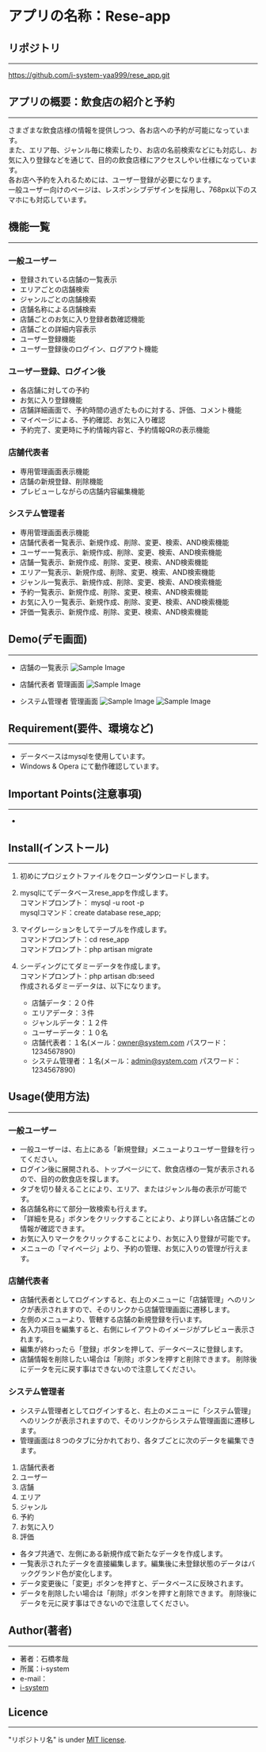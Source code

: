 アプリの名称：Rese-app
====

## リポジトリ
---
https://github.com/i-system-yaa999/rese_app.git

## アプリの概要：飲食店の紹介と予約
---
さまざまな飲食店様の情報を提供しつつ、各お店への予約が可能になっています。  
また、エリア毎、ジャンル毎に検索したり、お店の名前検索などにも対応し、お気に入り登録などを通じて、目的の飲食店様にアクセスしやい仕様になっています。  
各お店へ予約を入れるためには、ユーザー登録が必要になります。  
一般ユーザー向けのページは、レスポンシブデザインを採用し、768px以下のスマホにも対応しています。

## 機能一覧
---
### 一般ユーザー
* 登録されている店舗の一覧表示
* エリアごとの店舗検索
* ジャンルごとの店舗検索
* 店舗名称による店舗検索
* 店舗ごとのお気に入り登録者数確認機能
* 店舗ごとの詳細内容表示
* ユーザー登録機能
* ユーザー登録後のログイン、ログアウト機能

### ユーザー登録、ログイン後
* 各店舗に対しての予約
* お気に入り登録機能
* 店舗詳細画面で、予約時間の過ぎたものに対する、評価、コメント機能
* マイページによる、予約確認、お気に入り確認
* 予約完了、変更時に予約情報内容と、予約情報QRの表示機能

### 店舗代表者
* 専用管理画面表示機能
* 店舗の新規登録、削除機能
* プレビューしながらの店舗内容編集機能

### システム管理者
* 専用管理画面表示機能
* 店舗代表者一覧表示、新規作成、削除、変更、検索、AND検索機能
* ユーザー一覧表示、新規作成、削除、変更、検索、AND検索機能
* 店舗一覧表示、新規作成、削除、変更、検索、AND検索機能
* エリア一覧表示、新規作成、削除、変更、検索、AND検索機能
* ジャンル一覧表示、新規作成、削除、変更、検索、AND検索機能
* 予約一覧表示、新規作成、削除、変更、検索、AND検索機能
* お気に入り一覧表示、新規作成、削除、変更、検索、AND検索機能
* 評価一覧表示、新規作成、削除、変更、検索、AND検索機能

## Demo(デモ画面)
---
* 店舗の一覧表示
![Sample Image](readme/image/rese_all_tab.png)

* 店舗代表者 管理画面
![Sample Image](readme/image/owner.png)

* システム管理者 管理画面
![Sample Image](readme/image/admin1.png)
![Sample Image](readme/image/admin2.png)

## Requirement(要件、環境など)
---
* データベースはmysqlを使用しています。
* Windows & Opera にて動作確認しています。

## Important Points(注意事項)
---
* 

## Install(インストール)
---

1. 初めにプロジェクトファイルをクローンダウンロードします。  

2. mysqlにてデータベースrese_appを作成します。  
コマンドプロンプト： mysql -u root -p  
mysqlコマンド：create database rese_app;

3. マイグレーションをしてテーブルを作成します。  
コマンドプロンプト：cd rese_app  
コマンドプロンプト：php artisan migrate

4. シーディングにてダミーデータを作成します。  
コマンドプロンプト：php artisan db:seed  
作成されるダミーデータは、以下になります。  
    * 店舗データ：２０件
    * エリアデータ：３件
    * ジャンルデータ：１２件
    * ユーザーデータ：１０名
    * 店舗代表者：１名(メール：owner@system.com パスワード：1234567890)
    * システム管理者：１名(メール：admin@system.com パスワード：1234567890)

## Usage(使用方法)
---
### 一般ユーザー
* 一般ユーザーは、右上にある「新規登録」メニューよりユーザー登録を行ってください。
* ログイン後に展開される、トップページにて、飲食店様の一覧が表示されるので、目的の飲食店を探します。
* タブを切り替えることにより、エリア、またはジャンル毎の表示が可能です。
* 各店舗名称にて部分一致検索も行えます。
* 「詳細を見る」ボタンをクリックすることにより、より詳しい各店舗ごとの情報が確認できます。
* お気に入りマークをクリックすることにより、お気に入り登録が可能です。
* メニューの「マイページ」より、予約の管理、お気に入りの管理が行えます。
### 店舗代表者
* 店舗代表者としてログインすると、右上のメニューに「店舗管理」へのリンクが表示されますので、そのリンクから店舗管理画面に遷移します。
* 左側のメニューより、管轄する店舗の新規登録を行います。
* 各入力項目を編集すると、右側にレイアウトのイメージがプレビュー表示されます。
* 編集が終わったら「登録」ボタンを押して、データベースに登録します。
* 店舗情報を削除したい場合は「削除」ボタンを押すと削除できます。
削除後にデータを元に戻す事はできないので注意してください。
### システム管理者
* システム管理者としてログインすると、右上のメニューに「システム管理」へのリンクが表示されますので、そのリンクからシステム管理画面に遷移します。
* 管理画面は８つのタブに分かれており、各タブごとに次のデータを編集できます。
1. 店舗代表者
2. ユーザー
3. 店舗
4. エリア
5. ジャンル
6. 予約
7. お気に入り
8. 評価

* 各タブ共通で、左側にある新規作成で新たなデータを作成します。
* 一覧表示されたデータを直接編集します。編集後に未登録状態のデータはバックグランド色が変化します。
* データ変更後に「変更」ボタンを押すと、データベースに反映されます。
* データを削除したい場合は「削除」ボタンを押すと削除できます。
削除後にデータを元に戻す事はできないので注意してください。

## Author(著者)
---
* 著者：石橋孝哉
* 所属：i-system
* e-mail：
* [i-system](https://github.com/i-system-yaa999)

## Licence
---
"リポジトリ名" is under [MIT license](https://en.wikipedia.org/wiki/MIT_License).